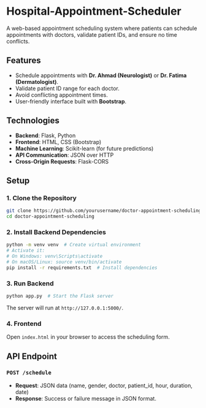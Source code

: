 # Hospital-Appointment-Scheduler

A web-based appointment scheduling system where patients can schedule appointments with doctors, validate patient IDs, and ensure no time conflicts.

## Features
- Schedule appointments with **Dr. Ahmad (Neurologist)** or **Dr. Fatima (Dermatologist)**.
- Validate patient ID range for each doctor.
- Avoid conflicting appointment times.
- User-friendly interface built with **Bootstrap**.

## Technologies
- **Backend**: Flask, Python
- **Frontend**: HTML, CSS (Bootstrap)
- **Machine Learning**: Scikit-learn (for future predictions)
- **API Communication**: JSON over HTTP
- **Cross-Origin Requests**: Flask-CORS

## Setup

### 1. Clone the Repository

```bash
git clone https://github.com/yourusername/doctor-appointment-scheduling.git
cd doctor-appointment-scheduling
```

### 2. Install Backend Dependencies

```bash
python -m venv venv  # Create virtual environment
# Activate it:
# On Windows: venv\Scripts\activate
# On macOS/Linux: source venv/bin/activate
pip install -r requirements.txt  # Install dependencies
```

### 3. Run Backend

```bash
python app.py  # Start the Flask server
```

The server will run at `http://127.0.0.1:5000/`.

### 4. Frontend

Open `index.html` in your browser to access the scheduling form.

## API Endpoint

### `POST /schedule`

- **Request**: JSON data (name, gender, doctor, patient_id, hour, duration, date)
- **Response**: Success or failure message in JSON format.

